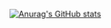 <!--
 * @Author: your name
 * @Date: 2021-04-21 23:05:27
 * @LastEditTime: 2021-04-21 23:06:24
 * @LastEditors: Please set LastEditors
 * @Description: In User Settings Edit
 * @FilePath: /chst365/README.md
-->

[![Anurag's GitHub stats](https://github-readme-stats.vercel.app/api?username=chst365)](https://github.com/anuraghazra/github-readme-stats)
